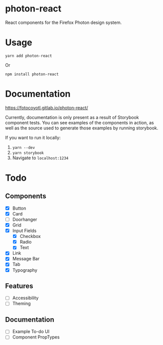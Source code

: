 # photon-react

React components for the Firefox Photon design system.

# Usage

`yarn add photon-react`

Or

`npm install photon-react`


# Documentation

https://fotocoyotl.gitlab.io/photon-react/

Currently, documentation is only present as a result of Storybook component tests. You can see examples of the components in action, as well as the source used to generate those examples by running storybook.

If you want to run it locally:

1. `yarn --dev`
2. `yarn storybook`
3. Navigate to `localhost:1234`

# Todo

## Components

- [x] Button
- [x] Card
- [ ] Doorhanger
- [x] Grid
- [x] Input Fields
  - [x] Checkbox
  - [x] Radio
  - [x] Text
- [x] Link
- [x] Message Bar
- [x] Tab
- [x] Typography

## Features

- [ ] Accessibility
- [ ] Theming

## Documentation

- [ ] Example To-do UI
- [ ] Component PropTypes
